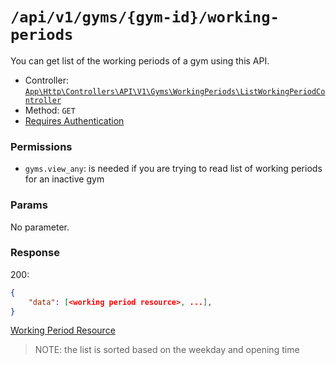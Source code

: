 # `/api/v1/gyms/{gym-id}/working-periods`
You can get list of the working periods of a gym using this API.

- Controller: [`App\Http\Controllers\API\V1\Gyms\WorkingPeriods\ListWorkingPeriodController`](../../../../src/app/Http/Controllers/API/V1/Gyms/WorkingPeriods\ListWorkingPeriodController.php)
- Method: `GET`
- [Requires Authentication](../../auth/login.md#how-to-use-api-token)

### Permissions

- `gyms.view_any`: is needed if you are trying to read list of working periods for an inactive gym

### Params

No parameter.

### Response

200:
```json
{
    "data": [<working period resource>, ...],
}
```

[Working Period Resource](../../resources/gym_working_period.md)

> NOTE: the list is sorted based on the weekday and opening time
